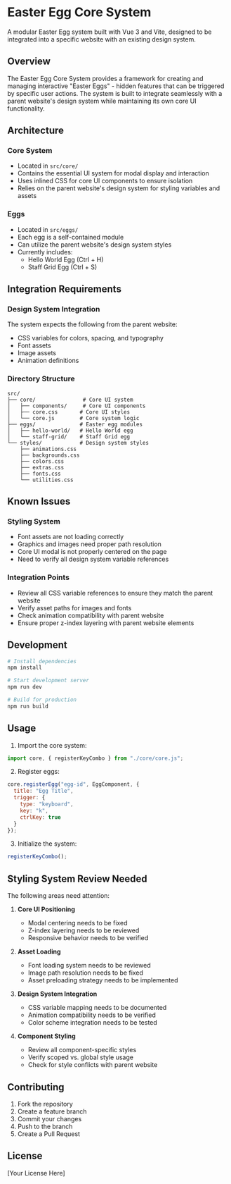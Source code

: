 # Easter Egg Core System

A modular Easter Egg system built with Vue 3 and Vite, designed to be integrated into a specific website with an existing design system.

## Overview

The Easter Egg Core System provides a framework for creating and managing interactive "Easter Eggs" - hidden features that can be triggered by specific user actions. The system is built to integrate seamlessly with a parent website's design system while maintaining its own core UI functionality.

## Architecture

### Core System
- Located in `src/core/`
- Contains the essential UI system for modal display and interaction
- Uses inlined CSS for core UI components to ensure isolation
- Relies on the parent website's design system for styling variables and assets

### Eggs
- Located in `src/eggs/`
- Each egg is a self-contained module
- Can utilize the parent website's design system styles
- Currently includes:
  - Hello World Egg (Ctrl + H)
  - Staff Grid Egg (Ctrl + S)

## Integration Requirements

### Design System Integration
The system expects the following from the parent website:
- CSS variables for colors, spacing, and typography
- Font assets
- Image assets
- Animation definitions

### Directory Structure
```
src/
├── core/               # Core UI system
│   ├── components/     # Core UI components
│   ├── core.css       # Core UI styles
│   └── core.js        # Core system logic
├── eggs/              # Easter egg modules
│   ├── hello-world/   # Hello World egg
│   └── staff-grid/    # Staff Grid egg
└── styles/            # Design system styles
    ├── animations.css
    ├── backgrounds.css
    ├── colors.css
    ├── extras.css
    ├── fonts.css
    └── utilities.css
```

## Known Issues

### Styling System
- Font assets are not loading correctly
- Graphics and images need proper path resolution
- Core UI modal is not properly centered on the page
- Need to verify all design system variable references

### Integration Points
- Review all CSS variable references to ensure they match the parent website
- Verify asset paths for images and fonts
- Check animation compatibility with parent website
- Ensure proper z-index layering with parent website elements

## Development

```bash
# Install dependencies
npm install

# Start development server
npm run dev

# Build for production
npm run build
```

## Usage

1. Import the core system:
```javascript
import core, { registerKeyCombo } from "./core/core.js";
```

2. Register eggs:
```javascript
core.registerEgg("egg-id", EggComponent, {
  title: "Egg Title",
  trigger: {
    type: "keyboard",
    key: "k",
    ctrlKey: true
  }
});
```

3. Initialize the system:
```javascript
registerKeyCombo();
```

## Styling System Review Needed

The following areas need attention:

1. **Core UI Positioning**
   - Modal centering needs to be fixed
   - Z-index layering needs to be reviewed
   - Responsive behavior needs to be verified

2. **Asset Loading**
   - Font loading system needs to be reviewed
   - Image path resolution needs to be fixed
   - Asset preloading strategy needs to be implemented

3. **Design System Integration**
   - CSS variable mapping needs to be documented
   - Animation compatibility needs to be verified
   - Color scheme integration needs to be tested

4. **Component Styling**
   - Review all component-specific styles
   - Verify scoped vs. global style usage
   - Check for style conflicts with parent website

## Contributing

1. Fork the repository
2. Create a feature branch
3. Commit your changes
4. Push to the branch
5. Create a Pull Request

## License

[Your License Here] 